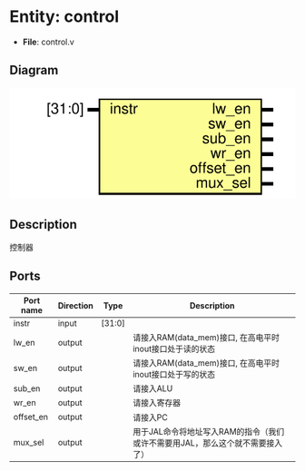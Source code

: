 # Entity: control 

- **File**: control.v
## Diagram

![Diagram](control.svg "Diagram")
## Description


 控制器

## Ports

| Port name | Direction | Type   | Description                                 |
| --------- | --------- | ------ | ------------------------------------------- |
| instr     | input     | [31:0] |                                             |
| lw_en     | output    |        | 请接入RAM(data_mem)接口, 在高电平时inout接口处于读的状态      |
| sw_en     | output    |        | 请接入RAM(data_mem)接口, 在高电平时inout接口处于写的状态      |
| sub_en    | output    |        | 请接入ALU                                      |
| wr_en     | output    |        | 请接入寄存器                                      |
| offset_en | output    |        | 请接入PC                                       |
| mux_sel   | output    |        | 用于JAL命令将地址写入RAM的指令（我们或许不需要用JAL，那么这个就不需要接入了） |
